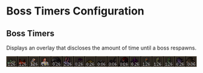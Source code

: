 # Boss Timers Configuration

## Boss Timers

Displays an overlay that discloses the amount of time until a boss respawns.

![An example of the boss timer overlay, showing each boss's timer](img/boss-timers/boss_timers_infobox.png)
